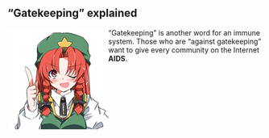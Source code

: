 ## “Gatekeeping” explained

<img align="left" alt="Hong Meiling" width="200" height="200" src="meiling.png">

“Gatekeeping” is another word for an immune system. Those who are “against gatekeeping” want to give every community on the Internet **AIDS**.
